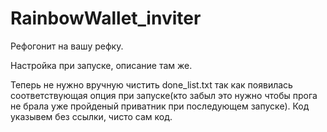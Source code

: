 # RainbowWallet_inviter

Рефогонит на вашу рефку.

Настройка при запуске, описание там же.

Теперь не нужно вручную чистить done_list.txt так как появилась соответствующая опция при запуске(кто забыл это нужно чтобы прога не брала уже пройденый приватник при последующем запуске).
Код указывем без ссылки, чисто сам код.
